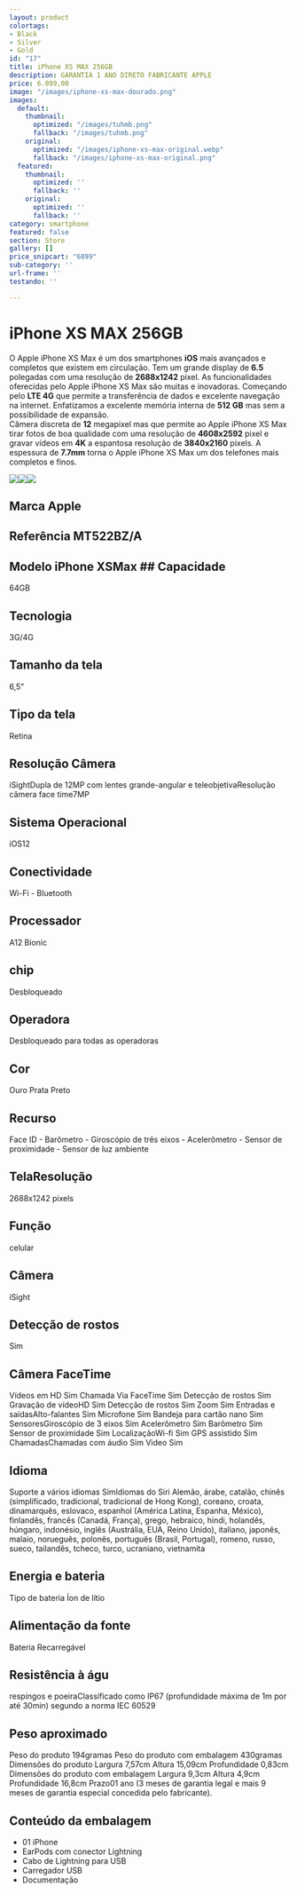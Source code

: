 ```yaml
---
layout: product
colortags:
- Black
- Silver
- Gold
id: "17"
title: iPhone XS MAX 256GB
description: GARANTIA 1 ANO DIRETO FABRICANTE APPLE
price: 6.899,00
image: "/images/iphone-xs-max-dourado.png"
images:
  default:
    thumbnail:
      optimized: "/images/tuhmb.png"
      fallback: "/images/tuhmb.png"
    original:
      optimized: "/images/iphone-xs-max-original.webp"
      fallback: "/images/iphone-xs-max-original.png"
  featured:
    thumbnail:
      optimized: ''
      fallback: ''
    original:
      optimized: ''
      fallback: ''
category: smartphone
featured: false
section: Store
gallery: []
price_snipcart: "6899"
sub-category: ''
url-frame: ''
testando: ''

---
```

# iPhone XS MAX 256GB

O Apple iPhone XS Max é um dos smartphones **iOS** mais avançados e completos que existem em circulação. Tem um grande display de **6.5** polegadas com uma resolução de **2688x1242** pixel. As funcionalidades oferecidas pelo Apple iPhone XS Max são muitas e inovadoras. Começando pelo **LTE 4G** que permite a transferência de dados e excelente navegação na internet. Enfatizamos a excelente memória interna de **512 GB** mas sem a possibilidade de expansão.  
Câmera discreta de **12** megapixel mas que permite ao Apple iPhone XS Max tirar fotos de boa qualidade com uma resolução de **4608x2592** pixel e gravar vídeos em **4K** a espantosa resolução de **3840x2160** pixels. A espessura de **7.7mm** torna o Apple iPhone XS Max um dos telefones mais completos e finos.

![](/images/5-min.jpg)![](/images/2-min.jpg)![](/images/1-min.jpg)

## Marca 	Apple
## Referência 	MT522BZ/A
## Modelo 	iPhone XSMax ## Capacidade
64GB
## Tecnologia
3G/4G
## Tamanho da tela
6,5"
## Tipo da tela
Retina
## Resolução Câmera 
iSightDupla de 12MP com lentes grande-angular e teleobjetivaResolução câmera face time7MP
## Sistema Operacional
iOS12
## Conectividade 
Wi-Fi - Bluetooth
## Processador
A12 Bionic 
## chip
Desbloqueado
## Operadora
Desbloqueado para todas as operadoras
## Cor
Ouro Prata Preto
## Recurso
Face ID - Barômetro - Giroscópio de três eixos - Acelerômetro - Sensor de proximidade - Sensor de luz ambiente
## TelaResolução 	
2688x1242 pixels
## Função 
celular 
## Câmera 
iSight
## Detecção de rostos 	
Sim
## Câmera FaceTime
Vídeos em HD 	Sim
Chamada Via FaceTime 	Sim
Detecção de rostos 	Sim
Gravação de vídeoHD 	Sim
Detecção de rostos 	Sim
Zoom 	Sim
Entradas e saídasAlto-falantes 	Sim
Microfone 	Sim
Bandeja para cartão nano 	Sim
SensoresGiroscópio de 3 eixos 	Sim
Acelerômetro 	Sim
Barômetro 	Sim
Sensor de proximidade 	Sim
LocalizaçãoWi-fi 	Sim
GPS assistido 	Sim
ChamadasChamadas com áudio 	Sim
Video 	Sim
## Idioma
Suporte a vários idiomas 	SimIdiomas do Siri 	Alemão, árabe, catalão, chinês (simplificado, tradicional, tradicional de Hong Kong), coreano, croata, dinamarquês, eslovaco, espanhol (América Latina, Espanha, México), finlandês, francês (Canadá, França), grego, hebraico, hindi, holandês, húngaro, indonésio, inglês (Austrália, EUA, Reino Unido), italiano, japonês, malaio, norueguês, polonês, português (Brasil, Portugal), romeno, russo, sueco, tailandês, tcheco, turco, ucraniano, vietnamita
## Energia e bateria
Tipo de bateria 	Íon de lítio
## Alimentação da fonte 	
Bateria Recarregável
## Resistência à águ
respingos e poeiraClassificado como IP67 (profundidade máxima de 1m por até 30min) segundo a norma IEC 60529
## Peso aproximado
Peso do produto 	194gramas
Peso do produto com embalagem 	430gramas
Dimensões do produto
Largura 	7,57cm
Altura 	15,09cm
Profundidade 	0,83cm
Dimensões do produto com embalagem
Largura 	9,3cm
Altura 	4,9cm
Profundidade 	16,8cm
Prazo01 ano (3 meses de garantia legal e mais 9 meses de garantia especial concedida pelo fabricante).
## Conteúdo da embalagem
 - 01 iPhone 
 - EarPods com conector Lightning 
 - Cabo de Lightning para USB 
 - Carregador USB 
 - Documentação